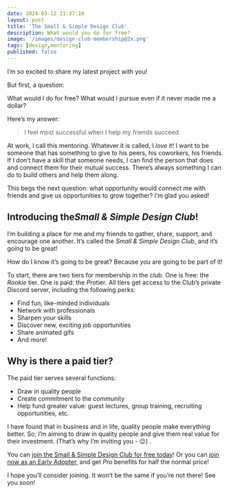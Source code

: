 ```yaml
---
date: 2024-03-12 21:37:10
layout: post
title: 'The Small & Simple Design Club'
description: What would you do for free?
image: '/images/design-club-membership@2x.png'
tags: [design,mentoring]
published: false
---
```


I’m so excited to share my latest project with you!

But first, a question:

What would I do for free? What would I pursue even if it never made me a dollar?

Here’s my answer:

> I feel most successful when I help my friends succeed.

At work, I call this mentoring. Whatever it is called, I *love* it! I want to be someone that has something to give to his peers, his coworkers, his friends. If I don’t have a skill that someone needs, I can find the person that does and connect them for their mutual success. There’s always something I can do to build others and help them along.

This begs the next question: what opportunity would connect me with friends and give us opportunities to grow together? I’m glad you asked!

## Introducing the ​*Small & Simple Design Club*​!
I’m building a place for me and my friends to gather, share, support, and encourage one another. It’s called the ​*Small & Simple Design Club*​, and it’s going to be great!

How do I know it’s going to be great? Because *you* are going to be part of it!

To start, there are two tiers for membership in the club. One is free: the *Rookie* tier. One is paid: the ​*Pro*​ tier​*.*​ All tiers get access to the Club’s private Discord server, including the following perks:

- Find fun, like-minded individuals
- Network with professionals 
- Sharpen your skills
- Discover new, exciting job opportunities 
- Share animated gifs
- And more!

## Why is there a paid tier?
The paid tier serves several functions:
- Draw in quality people
- Create commitment to the community
- Help fund greater value: guest lectures, group training, recruiting opportunities, etc.

I have found that in business and in life, quality people make everything better. So, I’m aiming to draw in quality people and give them real value for their investment. (That’s why I’m inviting you - 😉) .

You can [join the Small & Simple Design Club for free today](https://smllsmpl.gumroad.com/l/club-membership?layout%253Dprofile)!  Or you can [join now as an Early Adopter,](https://smllsmpl.gumroad.com/l/club-membership?layout%253Dprofile) and get *Pro* benefits for half the normal price!

I hope you’ll consider joining. It won’t be the same if you’re not there! See you soon!